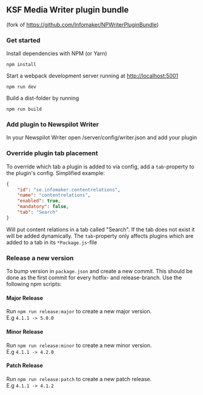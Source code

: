 ## KSF Media Writer plugin bundle
(fork of https://github.com/Infomaker/NPWriterPluginBundle)

### Get started
Install dependencies with NPM (or Yarn)
```
npm install
```

Start a webpack development server running at [http://localhost:5001](localhost:5001)
```
npm run dev
```

Build a dist-folder by running
```
npm run build
```

### Add plugin to Newspilot Writer
In your Newspilot Writer open /server/config/writer.json and add your plugin

### Override plugin tab placement
To override which tab a plugin is added to via config, add a `tab`-property to the plugin's config.
Simplified example:
```json
{
    "id": "se.infomaker.contentrelations",
    "name": "contentrelations",
    "enabled": true,
    "mandatory": false,
    "tab": "Search"
}
```
Will put content relations in a tab called "Search". If the tab does not exist it will be added dynamically.
The `tab`-property only affects plugins which are added to a tab in its `*Package.js`-file

### Release a new version
To bump version in `package.json` and create a new commit. This should be done
as the first commit for every hotfix- and release-branch.
Use the following npm scripts:

#### Major Release
Run `npm run release:major` to create a new major version.  
E.g `4.1.1 -> 5.0.0`

#### Minor Release
Run `npm run release:minor` to create a new minor version.  
E.g `4.1.1 -> 4.2.0`

#### Patch Release
Run `npm run release:patch` to create a new patch release.  
E.g `4.1.1 -> 4.1.2`
